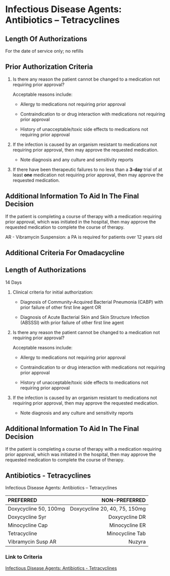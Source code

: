 # Infectious Disease Agents: Antibiotics – Tetracyclines

## Length Of Authorizations

For the date of service only; no refills

## Prior Authorization Criteria

1. Is there any reason the patient cannot be changed to a medication not requiring prior approval?

    Acceptable reasons include:

    - Allergy to medications not requiring prior approval

    - Contraindication to or drug interaction with medications not requiring prior approval

    - History of unacceptable/toxic side effects to medications not requiring prior approval

2. If the infection is caused by an organism resistant to medications not requiring prior approval, then may approve the requested medication.

    - Note diagnosis and any culture and sensitivity reports

3. If there have been therapeutic failures to no less than a **3-day** trial of at least **one** medication not requiring prior approval, then may approve the requested medication.

## Additional Information To Aid In The Final Decision

If the patient is completing a course of therapy with a medication requiring prior approval, which was initiated in the hospital, then may approve the requested medication to complete the course of therapy.

AR - Vibramycin Suspension: a PA is required for patients over 12 years old

## Additional Criteria For Omadacycline

## Length of Authorizations

14 Days

1. Clinical criteria for initial authorization:

    - Diagnosis of Community-Acquired Bacterial Pneumonia (CABP) with prior failure of other first line agent OR

    - Diagnosis of Acute Bacterial Skin and Skin Structure Infection (ABSSSI) with prior failure of other first line agent

2. Is there any reason the patient cannot be changed to a medication not requiring prior approval?

    Acceptable reasons include:

    - Allergy to medications not requiring prior approval

    - Contraindication to or drug interaction with medications not requiring prior approval

    - History of unacceptable/toxic side effects to medications not requiring prior approval

3. If the infection is caused by an organism resistant to medications not requiring prior approval, then may approve the requested medication.

    - Note diagnosis and any culture and sensitivity reports

## Additional Information To Aid In The Final Decision

If the patient is completing a course of therapy with a medication requiring prior approval, which was initiated in the hospital, then may approve the requested medication to complete the course of therapy.

## Antibiotics - Tetracyclines

Infectious Disease Agents: Antibiotics – Tetracyclines

| PREFERRED | NON-PREFERRED |
| :--- | ---: |
| Doxycycline 50, 100mg  | Doxycycline 20, 40, 75, 150mg |
| Doxycycline Syr        | Doxycycline DR                |
| Minocycline Cap        | Minocycline ER                |
| Tetracycline           | Minocycline Tab               |
| Vibramycin Susp AR     | Nuzyra                        |

### Link to Criteria

[Infectious Disease Agents: Antibiotics - Tetracyclines](https://pharmacy.medicaid.ohio.gov/sites/default/files/20220415_UPDL_Criteria_FINAL_.pdf#page=75)
